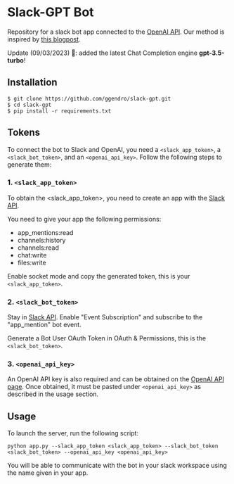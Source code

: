 
# Slack-GPT Bot

Repository for a slack bot app connected to the [OpenAI API](https://openai.com/api/). Our method is inspired by [this blogpost](https://medium.com/@alexandre.tkint/integrate-openais-chatgpt-within-slack-a-step-by-step-approach-bea43400d311).

Update (09/03/2023) :loudspeaker:: added the latest Chat Completion engine **gpt-3.5-turbo**!


## Installation

```
$ git clone https://github.com/ggendro/slack-gpt.git
$ cd slack-gpt
$ pip install -r requirements.txt
```

## Tokens

To connect the bot to Slack and OpenAI, you need a `<slack_app_token>`, a `<slack_bot_token>`, and an `<openai_api_key>`. Follow the following steps to generate them:

### 1. `<slack_app_token>`

To obtain the <slack_app_token>, you need to create an app with the [Slack API](https://api.slack.com/). 

You need to give your app the following permissions:
 - app_mentions:read
 - channels:history
 - channels:read
 - chat:write
 - files:write

Enable socket mode and copy the generated token, this is your `<slack_app_token>`.

### 2. `<slack_bot_token>`

Stay in [Slack API](https://api.slack.com/). Enable "Event Subscription" and subscribe to the "app_mention" bot event.

Generate a Bot User OAuth Token in OAuth & Permissions, this is the `<slack_bot_token>`.

### 3. `<openai_api_key>`

An OpenAI API key is also required and can be obtained on the [OpenAI API page](https://platform.openai.com/account/api-keys). Once obtained, it must be pasted under `<openai_api_key>` as described in the usage section.


## Usage

To launch the server, run the following script:
```
python app.py --slack_app_token <slack_app_token> --slack_bot_token <slack_bot_token> --openai_api_key <openai_api_key>
```

You will be able to communicate with the bot in your slack workspace using the name given in your app.